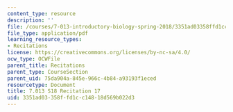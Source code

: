```yaml
---
content_type: resource
description: ''
file: /courses/7-013-introductory-biology-spring-2018/3351ad03358ffd1cc14818d569b022d3_MIT7_013s18R17Q.pdf
file_type: application/pdf
learning_resource_types:
- Recitations
license: https://creativecommons.org/licenses/by-nc-sa/4.0/
ocw_type: OCWFile
parent_title: Recitations
parent_type: CourseSection
parent_uid: 75da904a-845e-966c-4b84-a93193f1eced
resourcetype: Document
title: 7.013 S18 Recitation 17
uid: 3351ad03-358f-fd1c-c148-18d569b022d3
---
```

